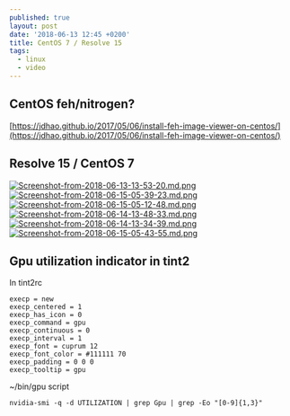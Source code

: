 ```yaml
---
published: true
layout: post
date: '2018-06-13 12:45 +0200'
title: CentOS 7 / Resolve 15
tags:
  - linux
  - video
---
```

## CentOS feh/nitrogen?  
[https://jdhao.github.io/2017/05/06/install-feh-image-viewer-on-centos/](https://jdhao.github.io/2017/05/06/install-feh-image-viewer-on-centos/)

## Resolve 15 / CentOS 7  
[![Screenshot-from-2018-06-13-13-53-20.md.png](https://cdn.scrot.moe/images/2018/06/13/Screenshot-from-2018-06-13-13-53-20.md.png)](https://scrot.moe/image/9Ee0Y)
[![Screenshot-from-2018-06-15-05-39-23.md.png](https://cdn.scrot.moe/images/2018/06/15/Screenshot-from-2018-06-15-05-39-23.md.png)](https://scrot.moe/image/9ET8Q)
[![Screenshot-from-2018-06-15-05-12-48.md.png](https://cdn.scrot.moe/images/2018/06/15/Screenshot-from-2018-06-15-05-12-48.md.png)](https://scrot.moe/image/9ERPn)
[![Screenshot-from-2018-06-14-13-48-33.md.png](https://cdn.scrot.moe/images/2018/06/15/Screenshot-from-2018-06-14-13-48-33.md.png)](https://scrot.moe/image/9EdDe)
[![Screenshot-from-2018-06-14-13-34-39.md.png](https://cdn.scrot.moe/images/2018/06/15/Screenshot-from-2018-06-14-13-34-39.md.png)](https://scrot.moe/image/9E4Nu)
[![Screenshot-from-2018-06-15-05-43-55.md.png](https://cdn.scrot.moe/images/2018/06/15/Screenshot-from-2018-06-15-05-43-55.md.png)](https://scrot.moe/image/9E51v)

## Gpu utilization indicator in tint2

In tint2rc

    execp = new
    execp_centered = 1
    execp_has_icon = 0
    execp_command = gpu
    execp_continuous = 0
    execp_interval = 1
    execp_font = cuprum 12
    execp_font_color = #111111 70
    execp_padding = 0 0 0
    execp_tooltip = gpu

~/bin/gpu script

    nvidia-smi -q -d UTILIZATION | grep Gpu | grep -Eo "[0-9]{1,3}"

